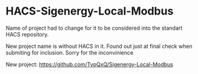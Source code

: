 # HACS-Sigenergy-Local-Modbus
Name of project had to change for it to be considered into the standart HACS repository.

New project name is without HACS in it. Found out just at final check when submiting for inclusion.
Sorry for the inconvinience

New project: https://github.com/TypQxQ/Sigenergy-Local-Modbus
